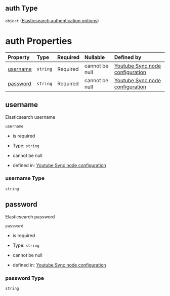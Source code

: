 ## auth Type

`object` ([Elasticsearch authentication options](definition-properties-logs-properties-elasticsearch-logging-options-properties-elasticsearch-authentication-options.md))

# auth Properties

| Property              | Type     | Required | Nullable       | Defined by                                                                                                                                                                                                                                                                                                 |
| :-------------------- | :------- | :------- | :------------- | :--------------------------------------------------------------------------------------------------------------------------------------------------------------------------------------------------------------------------------------------------------------------------------------------------------- |
| [username](#username) | `string` | Required | cannot be null | [Youtube Sync node configuration](definition-properties-logs-properties-elasticsearch-logging-options-properties-elasticsearch-authentication-options-properties-username.md "https://joystream.org/schemas/youtube-synch/config#/properties/logs/properties/elastic/properties/auth/properties/username") |
| [password](#password) | `string` | Required | cannot be null | [Youtube Sync node configuration](definition-properties-logs-properties-elasticsearch-logging-options-properties-elasticsearch-authentication-options-properties-password.md "https://joystream.org/schemas/youtube-synch/config#/properties/logs/properties/elastic/properties/auth/properties/password") |

## username

Elasticsearch username

`username`

*   is required

*   Type: `string`

*   cannot be null

*   defined in: [Youtube Sync node configuration](definition-properties-logs-properties-elasticsearch-logging-options-properties-elasticsearch-authentication-options-properties-username.md "https://joystream.org/schemas/youtube-synch/config#/properties/logs/properties/elastic/properties/auth/properties/username")

### username Type

`string`

## password

Elasticsearch password

`password`

*   is required

*   Type: `string`

*   cannot be null

*   defined in: [Youtube Sync node configuration](definition-properties-logs-properties-elasticsearch-logging-options-properties-elasticsearch-authentication-options-properties-password.md "https://joystream.org/schemas/youtube-synch/config#/properties/logs/properties/elastic/properties/auth/properties/password")

### password Type

`string`
